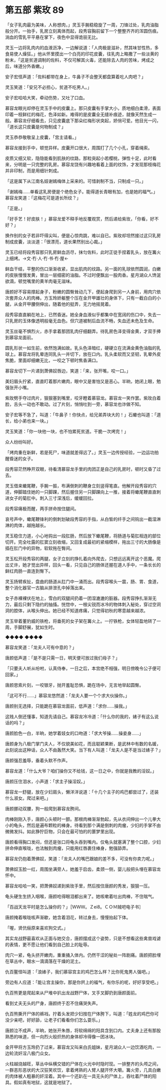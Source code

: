 # 第五部 紫玫 89

「女子乳肉最为美味，人称想肉，」灵玉手腕稳稳旋了一周，刀锋过处，乳肉油脂般分开。一抬手，乳房立刻离体而起，段秀容胸前留下一个整整齐齐的浑圆伤痕。淌血的雪乳平平悬在掌下，夜色中显得诡丽无比。

灵玉一边将乳肉内的血液沥净，一边解说道：「人肉极是滋补，然其味甘性热，多食易使人燥狂。」他从怀里摸出一个白亮的印花皮囊，往乳肉上略撒了一些淡黄的粉末，「这是贫道调制的佐料，不仅可解其火毒，还能除去人肉的苦味，烤成之后，味道分外香嫩。」

安子宏怪声道：「佐料都带在身上，牛鼻子不会整天都盘算着吃人肉吧？」

灵玉笑道：「安兄不必担心，贫道不吃男人。」

安子宏哈哈大笑，牵动伤势，又吐了口血。

慕容龙眼光却停在灵玉手中的皮囊上。那只皮囊有手掌大小，质地细白柔滑，表面印着一枝鲜红的梅花，色泽如新。难得的是皮囊全无缝补痕迹，就像天然生成一般。慕容龙仔细看去，只见皮囊底下那朵红梅形状突起，娇俏可爱。他目光一闪，「道长这只皮囊是何物制成？」

灵玉恭恭敬敬呈上皮囊，「宫主请看。」

慕容龙接到手中，顿觉异样。皮囊开口很大，周围打了几个小孔，穿着绳索。

皮质又细又软，隐隐能看到肌肤的纹路，那粒突起小若樱桃，弹性十足，此时看来，分明是一只完整的乳房。慕容龙饶有兴趣地看着上面的纹饰，才发现那枝梅花并非印制，而是用细针刺成。

「这是属下从江南名妓谢嫣梅体上采来的。可惜剥制不当，只制成一只。」

「谢嫣梅……单看这乳房便是个绝色女子。能得道长青眼有加，也是她的福气。」慕容龙笑道：「这梅花可是道长所纹？」

「正是。」

「好手艺！好皮肤！」慕容龙爱不释手地反覆观赏，然后递给紫玫，「你看，好不好？」

换作别的女子若非吓得尖叫，便是心惊肉跳，难以自已。紫玫却坦然接过这只乳房制成皮囊，淡淡道：「很漂亮，道长果然别出心裁。」

灵玉已经将段秀容那只乳房鲜血沥尽，抹匀佐料，此时正徒手捏着乳头，放在篝火上细烤。→文·冇·人·冇·书·冇·屋←

鲜血干结，平整的伤口渐渐收紧，显出肌肉的纹路。另一面的乳球依然圆润，白嫩的皮肤慢慢发黄，冒出一层细密的油脂。不过时便飘出一股肉香。星月湖众人馋涎欲滴，顿觉嘴里的黄羊肉毫无滋味。

唐颜好不容易撑起身子，粉嫩的圆臀耸动几下，便起身爬到另一人身前，用肉穴依次套弄众人的肉棒。方玉玲娇躯整个压在金开甲雄壮的身体下，只有一截白白的小腿，从金开甲腰侧伸出，随着他的挺弄，无力地摇晃着。

段秀容直直躺在地上，已然昏迷。她全身血液似乎都集中在宽阔的伤口中，失去一只乳房的玉体像透明般毫无血色。但穴道被制后血流不畅，失血还未危及生命。

灵玉丝毫不惧烈火，赤手拿着那团乳肉仔细翻弄。待乳房色泽变得金黄，才双手捧到慕容龙面前。

圆乳形状一如生前，依然饱满如故。乳头色泽暗红，硬硬立在流满金黄色油脂的乳球上。慕容龙将乳晕连同乳头一并切下，放在口内。乳头柔软而又坚韧，乳晕外皮焦脆，里面却细嫩无比，一咬之下顿时焦香满口。

慕容龙切下一片递到萧佛奴唇边，笑道：「来，张开嘴，咬一口。」

美妇眉头拧紧，直直盯着那片嫩肉，眼中又是害怕又是恶心。半晌，她闭上眼，勉强张开小嘴。

紫玫劈手夺过肉片，狠狠塞到嘴里，咬牙瞪着慕容龙。慕容龙一笑作罢。紫玫白着脸，舌头一动也不敢动。过了片刻，悄悄吐到一旁，慕容龙也诈做不知。

安子宏等不急了，叫道：「牛鼻子！你快点，给兄弟弄块大的！」石蠍也叫道：「道长，给小弟也来一块。」

灵玉笑道：「你一块他一块，也不怕累死贫道。干脆一次烤完！」

众人纷纷叫好。

「烤肉重在新鲜，若是死尸，味道就差得远了。」灵玉一边传授经验，一边运功拍醒昏迷的女子。

段秀容茫然睁开双眼，待看清慕容龙手里的肉团正是自己的乳房时，顿时又昏了过去。

灵玉借来蠍尾鞭，手腕一振，布满倒刺的鞭身立刻竖得笔直。他解开段秀容的穴道，伸脚踏住她的一只脚踝，然后握住另一只脚踝向上一推，接着将蠍尾鞭直直刺进女子的菊肛中。刺入三寸深浅后，缓缓回拉。

段秀容痛极而醒，两手拼命按住腿间。

哀号声中，蠍尾鞭锋利的倒刺划破段秀容的手指，从白皙的纤手之间钩出一截湿淋淋的肉体，越拖越长。

灵玉稳住力道，小心地钩出一段肛肠，然后放下蠍尾鞭，将肠道与菊肛相连的部位切开。完全吐露的肛窦立刻收缩，又回复成最初的紧缩模样，拖出三寸的大肠像是插在肛门中的异物，软软拖在臀间。

灵玉松开段秀容的两腿，女子立刻的挣扎着向外爬去，只想远远离开这个恶魔。爬出丈许，她才觉出异样，回头一看，只见自己的肠体还握在道人手中，一条长长的鲜红肉肠一直连到臀下。

灵玉扬臂疾扯，盘曲的肠道从肛门中一涌而出。段秀容喉头一震，肠、胃、食道，整个消化器官一古脑从排泄孔中掉落出来。

女子赤裸裸伏在地上，雪白的双腿间扔着一团湿漉漉的脏器。段秀容挣扎渐渐无力，最后只剩下隐约的抽搐。恍惚中，一根尖锐而冰冷的物体刺入秘处，穿过空洞洞的腔体，从喉头伸出。她已经不知道疼痛，只觉得初秋的寒意越来越浓。

灵玉举着董豹威的铁枪，将垂死的女子架在篝火上。一拧铁枪，女体轻盈地转了一周，手脚舒展，犹如生时。

◆◆◆◆ ◆◆◆◆

慕容龙笑道：「龙夫人可有中意的？」

唐颜低声道：「是不是只需一日，明天便可放过我们母子？」

「只要夫人听从吩咐，认真侍奉，一日之后，本宫绝不相强，明日傍晚令公子便可回家。」

唐颜思索片刻，一咬银牙，抛开羞耻恐惧，跪在场中，无言地举起圆臀。

「这可不行……」慕容龙悠然道：「龙夫人要一个个求大伙操你。」

唐颜别无选择，只能跪在慕容龙面前，低声道：「求你……操我。」

这贱人倒还懂事，知道先请自己。慕容龙冷冷道：「什么你的我的，婊子有这么说话的吗？」

唐颜脸色一白，半晌，她学着妓女的口吻道：「求大爷操……操妾身……」

唐颜身为八极门掌门夫人，不仅貌美如花，而且聪颖果断，是武林中有数的名媛，此刻说出这种话，众人不由轰然大笑。当下有人叫道：「龙夫人是不是当过婊子？」

唐颜强忍羞辱，垂着头默不作声。

慕容龙道：「什么大爷？咱们操你又不给钱，这一日之中，你就是我教的淫奴。」

唐颜压住泪水，小声道：「求主子操淫奴。」

慕容龙一舒腿，放在少妇肩头，懒洋洋说道：「十几个主子的鸡巴都尝过了，还装什么淑女。爬过来吧。」

唐颜挪动双腰，狗一般爬到慕容龙胯间。

肉棒刚刚入手，唐颜心头顿时一颤。那根肉棒渐渐勃起，先从衣间伸出一个儿拳大小的龟头，然后是遍布颗粒的棒身。待看到那个满是倒刺的肉瘤，少妇的手掌不由微微发抖。如此狰狞巨物，只会在最可怕的的噩梦里出现。

唐颜看得胸口发闷，但还是张口将龟头吞到嘴内。仅龟头就塞满了整个口腔，少妇拼命伸直喉咙，也法触到肉瘤，只能用红唇裹住棒身，勉强舔弄。

慕容龙仍抱着萧佛奴，笑道：「龙夫人的嘴巴跟娘的差不多，可没有你卖力呢。」

萧佛奴玉脸一红，周围坐满旁人，她羞于启齿，柔颈一侧，婴儿般把头埋在慕容龙怀中。

慕容龙哈哈一笑，把萧佛奴递到紫玫手里，然后按住唐颜的秀发，狠狠一压。

龟头硬生生挤入咽喉，唐颜呛得眼泪都出来了。她咳嗽着吐出肉棒，不住喘气。

「百战天龙平时是怎么操你的？」［ＷＷＷ。Ｚei8。ＣＯＭ贼吧电子书］

唐颜掩着喉咙咳声渐歇，她含着泪花，转过身去，慢慢抬起下体。

「喔，贤伉俪原来喜欢狗交式。」

其实龙战野最喜欢从正面与她交合，唐颜摆成这个姿势，只是不想看这些禽兽戏谑的表情，更不愿让他们看到自己脸上的耻辱。

肉穴一紧，龟头挤开嫩肉，重重捅入体内。仍然干涩的秘处一阵剧痛。唐颜把脸埋在草丛中，眼水一滴滴落在干燥的泥土。

仇百鳌怪叫道：「浪婊子，我们慕容宫主的鸡巴怎么样？比你死鬼男人强吧。」

旁边有人应道：「能让宫主操你，那是你屄上的福气，有你乐的呢，好好享受吧。」

仇百熊更是爬起来从尸堆中扒出龙战野尸体，叉手叉脚扔到唐颜面前。

看到丈夫无头的尸身，唐颜终于忍不住痛哭失声。

仇百熊撕开尸体的裤裆，拧着头发把少妇按在尸体胯下，叫道：「姓龙的鸡巴你可没少亲吧，好好舔，让老子们看看你们怎么耍乐。」

唐颜泣不成声，半晌，她张开朱唇，将软绵绵的阳具含到口内。丈夫身上还有那股熟悉的味道，但一向烈火般炽热的身体却冷得像一团冰块。

金开甲将方玉玲扔了过来，慕容龙又叫来白氏姐妹，星月湖众人一边饮酒吃肉，一边轮流奸淫八极门众女。

火柱越烧越旺，草丛中纵横交错的尸体在火光中时隐时现。一排整齐的头颅之间，一群恶形恶状的大汉狂笑欢饮，拿着烤熟的人臂人腿开怀大嚼。篝火旁，几具白嫩的肉体被人粗暴的奸淫着。其中一个还趴在一具无头的尸体上，吞吐着尸体的阳具。假如真有地狱，这就是地狱了。

